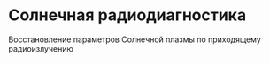 # Солнечная радиодиагностика
Восстановление параметров Солнечной плазмы по приходящему радиоизлучению
